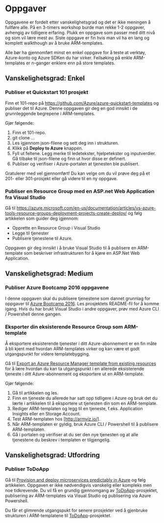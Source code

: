 # Oppgaver

Oppgavene er fordelt etter vanskelighetsgrad og det er ikke meningen å fullføre alle. På en 3-timers workshop burde man rekke 1-2 oppgaver, avhengig av tidligere erfaring. Plukk en oppgave som passer med ditt nivå og som vil lære mest av. Siste oppgave er fin hvis man vil ha en lang og komplett walkthough av å bruke ARM-templates.

Alle bør ha gjennomført minst en enkel oppgave
 for å teste at verktøy, Azure-konto og Azure SDKen du har virker. Feilsøking på enkle ARM-templates er n-ganger enklere enn på store templates.

## Vanskelighetsgrad: Enkel

### Publiser et Quickstart 101 prosjekt

Finn et 101-repo på https://github.com/Azure/azure-quickstart-templates og publiser det til Azure. Denne oppgaven gir deg en god innsikt i de grunnleggende begrepene i ARM-templates.

Gjør følgende:

1. Finn et 101-repo.
2. git clone ...
3. Les igjennom json-filene og sett deg inn i strukturen.
4. Klikk på **Deploy to Azure** knappen.
5. Fyll ut feltene. Legg merke til ledetekster, hjelpetekster og inputverdier. Gå tilbake til json-filene og finn ut hvor disse er definert.
6. Publiser og verifiser i Azure-portalen at tjenesten ble publisert.

Gratulerer med vel gjennomført! Du kan velge om du vil prøve deg på et 201- eller 301-prosjekt eller gå videre til en ny oppgave.

### Publiser en Resource Group med en ASP.net Web Application fra Visual Studio

Gå til https://azure.microsoft.com/en-us/documentation/articles/vs-azure-tools-resource-groups-deployment-projects-create-deploy/ og følg artikkelen som guider deg igjennom:

* Opprette en Resource Group i Visual Studio
* Legge til tjenester
* Publisere tjenestene til Azure.

Oppgaven gir deg innsikt i å bruke Visual Studio til å publisere en ARM-template som beskriver infrastrukturen for å kjøre en ASP.Net Web Application.

## Vanskelighetsgrad: Medium

### Publiser Azure Bootcamp 2016 oppgavene

I denne oppgaven skal du publisere tjenestene som dannet grunnlag for oppgaver til [Azure Bootcamp 2016]. Les prosjektets README-fil for å komme igang. Hvis du har brukt Visual Studio i andre oppgaver, prøv med Azure CLI / Powershell denne gangen.

### Eksporter din eksisterende Resource Group som ARM-template

Å eksportere eksisterende tjenester i ditt Azure-abonnement er en fin måte å bli kjent med hvordan ARM-templates virker og kan være et godt utgangspunkt for videre templatebygging.

Gå til [Export an Azure Resource Manager template from existing resources] for å lære hvordan du kan ta utgangspunkt i en allerede eksisterende tjeneste i ditt Azure-abonnement og eksportere ut en ARM-template. 

Gjør følgende:

1. Gå til artikkelen og les.
2. Finn en tjeneste du allerede har satt opp tidligere i Azure og bruk det du lærte i artikkelen til å eksportere ut tjenesten din som en ARM-template.
3. Rediger ARM-templaten og legg til en tjeneste, f.eks. Application Insights eller en Storage Account.
4. Test ARM-templaten hos [http://armviz.io/].
5. Når ARM-templaten er gyldig, bruk Azure CLI / Powershell til å publisere ARM-templaten.
6. Gå i portalen og verifiser at du ser den nye tjenesten og at alle tjenestene du beskrev i templaten er tilgjengelig.

## Vanskelighetsgrad: Utfordring

### Publiser ToDoApp

Gå til [Provision and deploy microservices predictably in Azure] og følg artikkelen. Oppgaven er ikke nødvendigvis vanskelig eller kompleks men noe tidkrevende. Du vil få en grundig gjennomgang av [ToDoApp]-prosjektet, publisering av ARM-templates via Visual Studio og publisering via Azure Powershell. 

Du får et glimrende utgangspukt for senere prosjekter ved å gjenbruke strukturen i ARM-templatene til [ToDoApp]-prosjektet.


[Export an Azure Resource Manager template from existing resources]: <https://azure.microsoft.com/en-us/documentation/articles/resource-manager-export-template/>
[http://armviz.io/]: <http://armviz.io/>
[https://github.com/Azure/azure-quickstart-templates]: <https://github.com/Azure/azure-quickstart-templates>
[Azure Bootcamp 2016]: <https://github.com/HenrikWM/NNUG_GAB2016>
[Provision and deploy microservices predictably in Azure]: <https://azure.microsoft.com/en-gb/documentation/articles/app-service-deploy-complex-application-predictably/>
[ToDoApp]: <https://github.com/azure-appservice-samples/ToDoApp>
